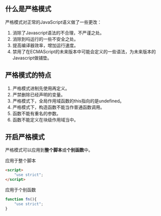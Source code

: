 ## 什么是严格模式

严格模式对正常的JavaScript语义做了一些更改：

1.  消除了Javascript语法的不合理，不严谨之处。
2.  消除到吗运行的一些不安全之处。
3.  提高编译器效率，增加运行速度。
4.  禁用了在ECMAScript的未来版本中可能会定义的一些语法，为未来版本的Javascript做铺垫。

## 严格模式的特点

1.  严格模式进制先使用再定义。
2.  严禁删除已经声明的变量。
3.  严格模式下，全局作用域函数的this指向的是undefined。
4.  严格模式下，构造函数不能当作普通函数调用。
5.  函数不能有重名的参数。
6.  函数不能定义在块级作用域当中。

## 开启严格模式

严格模式可以应用到**整个脚本**或**个别函数**中。

应用于整个脚本

```html
<script>
    "use strict";
</script>
```

应用于个别函数

```javascript
function fn(){
    "use strict";
}
```

